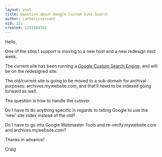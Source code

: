 ```yaml
---
layout: post
title: Question about Google Custom Site Search
author: catholicservant
nid: 322
created: 1283484393
---
```

<p>Hello,</p>
<p>One of the sites I support is moving to a new host and a new redesign next week.</p>
<p>The current site has been running a <a href="http://www.google.com/cse/">Google Custom Search Engine</a>, and will be on the redesigned site.&nbsp;</p>
<p>The old/current site is going to be moved to a sub-domain for archival purposes: archives.mywebsite.com, and that&#39;ll need to be indexed going forward as well.</p>
<p>The question is how to handle the cutover.</p>
<p>Do I have to do anything specific in regards to telling Google to use the &#39;new&#39; site index instead of the old?</p>
<p>Do I have to go into Google Webmaster Tools and re-verify mywebsite.com and archives.mywebsite.com?</p>
<p>Thanks in advance!</p>
<p>Craig</p>
